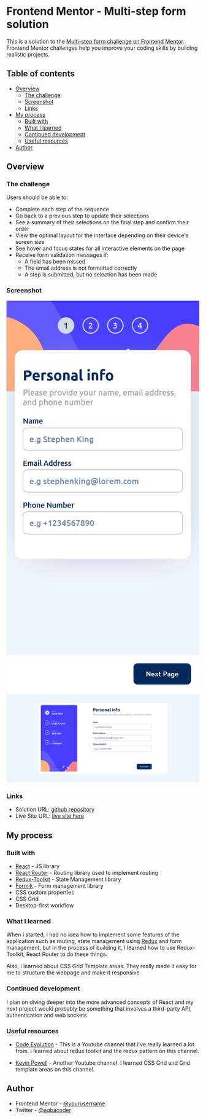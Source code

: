 # Frontend Mentor - Multi-step form solution

This is a solution to the [Multi-step form challenge on Frontend Mentor](https://www.frontendmentor.io/challenges/multistep-form-YVAnSdqQBJ). Frontend Mentor challenges help you improve your coding skills by building realistic projects.

## Table of contents

- [Overview](#overview)
  - [The challenge](#the-challenge)
  - [Screenshot](#screenshot)
  - [Links](#links)
- [My process](#my-process)
  - [Built with](#built-with)
  - [What I learned](#what-i-learned)
  - [Continued development](#continued-development)
  - [Useful resources](#useful-resources)
- [Author](#author)

## Overview

### The challenge

Users should be able to:

- Complete each step of the sequence
- Go back to a previous step to update their selections
- See a summary of their selections on the final step and confirm their order
- View the optimal layout for the interface depending on their device's screen size
- See hover and focus states for all interactive elements on the page
- Receive form validation messages if:
  - A field has been missed
  - The email address is not formatted correctly
  - A step is submitted, but no selection has been made

### Screenshot

![Mobile View](./mobile_view.png)
![Desktop View](./desktop_view.png)

### Links

- Solution URL: [github repository](https://your-solution-url.com)
- Live Site URL: [live site here](https://your-live-site-url.com)

## My process

### Built with

- [React](https://reactjs.org/) - JS library
- [React Router](reactrouter.com) - Routing library used to implement routing
- [Redux-Toolkit](https://redux-toolkit.js.org/) - State Management library
- [Formik](formik.org) - Form management library
- CSS custom properties
- CSS Grid
- Desktop-first workflow

### What I learned

When i started, i had no idea how to implement some features of the application such as routing, state management using [Redux](https://redux.js.org/) and form management, but in the process of building it, I learned how to use Redux-Toolkit, React Router to do these things.

Also, i learned about CSS Grid Template areas. They really made it easy for me to structure the webpage and make it responsive

### Continued development

I plan on diving deeper into the more advanced concepts of React and my next project would probably be something that involves a third-party API, authentication and web sockets

### Useful resources

- [Code Evolution](https://www.youtube.com/@Codevolution) - This is a Youtube channel that i've really learned a lot from. i learned about redux toolkit and the redux pattern on this channel.

- [Kevin Powell](https://www.youtube.com/@KevinPowell) - Another Youtube channel. I learned CSS Grid and Grid template areas on this channel.

## Author

- Frontend Mentor - [@yourusername](https://www.frontendmentor.io/profile/master-shifu0)
- Twitter - [@agbacoder](https://www.twitter.com/quadri_101)
